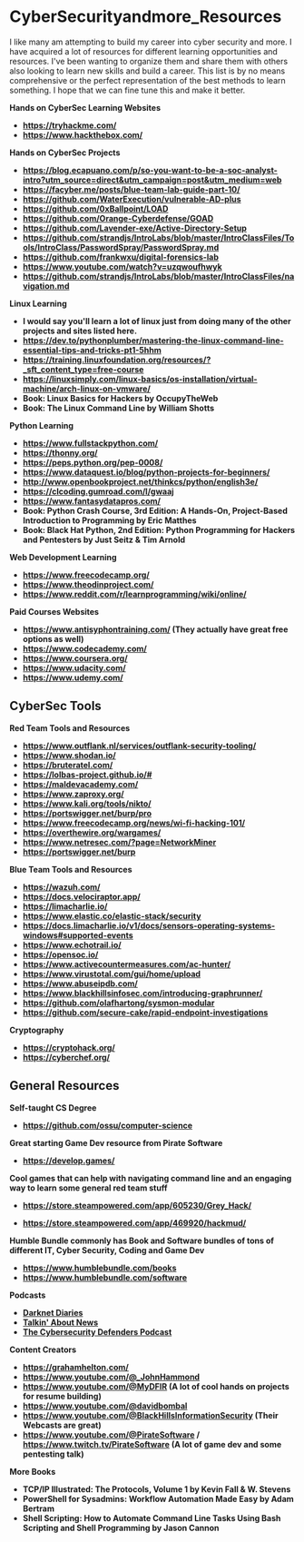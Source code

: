 # CyberSecurityandmore_Resources

I like many am attempting to build my career into cyber security and more.  I have acquired a lot of resources for different learning opportunities and resources.  I've been wanting to organize them and share them with others also looking to learn new skills and build a career. 
This list is by no means comprehensive or the perfect representation of the best methods to learn something.  I hope that we can fine tune this and make it better.  

<b> Hands on CyberSec Learning Websites <b>
- https://tryhackme.com/
- https://www.hackthebox.com/

<b> Hands on CyberSec Projects <b>
- https://blog.ecapuano.com/p/so-you-want-to-be-a-soc-analyst-intro?utm_source=direct&utm_campaign=post&utm_medium=web
- https://facyber.me/posts/blue-team-lab-guide-part-10/
- https://github.com/WaterExecution/vulnerable-AD-plus
- https://github.com/0xBallpoint/LOAD
- https://github.com/Orange-Cyberdefense/GOAD
- https://github.com/Lavender-exe/Active-Directory-Setup
- https://github.com/strandjs/IntroLabs/blob/master/IntroClassFiles/Tools/IntroClass/PasswordSpray/PasswordSpray.md
- https://github.com/frankwxu/digital-forensics-lab
- https://www.youtube.com/watch?v=uzqwoufhwyk
- https://github.com/strandjs/IntroLabs/blob/master/IntroClassFiles/navigation.md

<b> Linux Learning <b>
- I would say you'll learn a lot of linux just from doing many of the other projects and sites listed here. 
- https://dev.to/pythonplumber/mastering-the-linux-command-line-essential-tips-and-tricks-pt1-5hhm
- https://training.linuxfoundation.org/resources/?_sft_content_type=free-course
- https://linuxsimply.com/linux-basics/os-installation/virtual-machine/arch-linux-on-vmware/
- Book: Linux Basics for Hackers by OccupyTheWeb
- Book: The Linux Command Line by William Shotts

<b> Python Learning <b>
- https://www.fullstackpython.com/
- https://thonny.org/
- https://peps.python.org/pep-0008/
- https://www.dataquest.io/blog/python-projects-for-beginners/
- http://www.openbookproject.net/thinkcs/python/english3e/
- https://clcoding.gumroad.com/l/gwaaj
- https://www.fantasydatapros.com/
- Book: Python Crash Course, 3rd Edition: A Hands-On, Project-Based Introduction to Programming by Eric Matthes
- Book: Black Hat Python, 2nd Edition: Python Programming for Hackers and Pentesters by Just Seitz & Tim Arnold

<b> Web Development Learning <b>
- https://www.freecodecamp.org/
- https://www.theodinproject.com/
- https://www.reddit.com/r/learnprogramming/wiki/online/

<b> Paid Courses Websites <b>
- https://www.antisyphontraining.com/  (They actually have great free options as well)
- https://www.codecademy.com/
- https://www.coursera.org/
- https://www.udacity.com/
- https://www.udemy.com/
  
<h2>CyberSec Tools</h2>

<b> Red Team Tools and Resources <b>
- https://www.outflank.nl/services/outflank-security-tooling/
- https://www.shodan.io/
- https://bruteratel.com/
- https://lolbas-project.github.io/#
- https://maldevacademy.com/
- https://www.zaproxy.org/
- https://www.kali.org/tools/nikto/
- https://portswigger.net/burp/pro
- https://www.freecodecamp.org/news/wi-fi-hacking-101/
- https://overthewire.org/wargames/
- https://www.netresec.com/?page=NetworkMiner
- https://portswigger.net/burp

<b> Blue Team Tools and Resources <b>
- https://wazuh.com/
- https://docs.velociraptor.app/
- https://limacharlie.io/
- https://www.elastic.co/elastic-stack/security
- https://docs.limacharlie.io/v1/docs/sensors-operating-systems-windows#supported-events
- https://www.echotrail.io/
- https://opensoc.io/
- https://www.activecountermeasures.com/ac-hunter/
- https://www.virustotal.com/gui/home/upload
- https://www.abuseipdb.com/
- https://www.blackhillsinfosec.com/introducing-graphrunner/
- https://github.com/olafhartong/sysmon-modular
- https://github.com/secure-cake/rapid-endpoint-investigations

<b> Cryptography <b>
- https://cryptohack.org/
- https://cyberchef.org/
  
<h2>General Resources</h2>

Self-taught CS Degree
- https://github.com/ossu/computer-science

Great starting Game Dev resource from Pirate Software
- https://develop.games/

Cool games that can help with navigating command line and an engaging way to learn some general red team stuff
- https://store.steampowered.com/app/605230/Grey_Hack/

- https://store.steampowered.com/app/469920/hackmud/

Humble Bundle commonly has Book and Software bundles of tons of different IT, Cyber Security, Coding and Game Dev
- https://www.humblebundle.com/books
- https://www.humblebundle.com/software

Podcasts
- [Darknet Diaries](https://darknetdiaries.com/)
- [Talkin' About News](https://podcasts.apple.com/us/podcast/talkin-about-infosec-news-powered-by-black-hills-information/id1410835265)
- [The Cybersecurity Defenders Podcast](https://podcasts.apple.com/us/podcast/the-cybersecurity-defenders-podcast/id1649981740)

Content Creators
- https://grahamhelton.com/
- https://www.youtube.com/@_JohnHammond 
- https://www.youtube.com/@MyDFIR (A lot of cool hands on projects for resume building)
- https://www.youtube.com/@davidbombal
- https://www.youtube.com/@BlackHillsInformationSecurity (Their Webcasts are great)
- https://www.youtube.com/@PirateSoftware / https://www.twitch.tv/PirateSoftware (A lot of game dev and some pentesting talk)

More Books
- TCP/IP Illustrated: The Protocols, Volume 1 by Kevin Fall & W. Stevens
- PowerShell for Sysadmins: Workflow Automation Made Easy by Adam Bertram
- Shell Scripting: How to Automate Command Line Tasks Using Bash Scripting and Shell Programming by Jason Cannon
